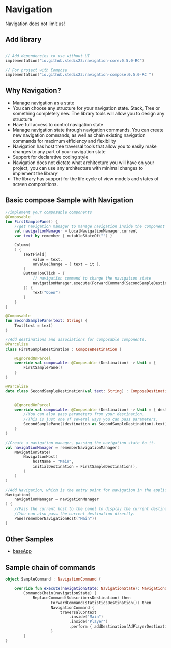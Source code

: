 Navigation
========

Navigation does not limit us!

## Add library

```kotlin

// Add dependencies to use without UI
implementation("io.github.stedis23:navigation-core:0.5.0-RC")

// For project with Compose
implementation("io.github.stedis23:navigation-compose:0.5.0-RC ")

```

## Why Navigation?

- Manage navigation as a state
- You can choose any structure for your navigation state. Stack, Tree or something completely new.
  The library tools will allow you to design any structure
- Have full access to control navigation state
- Manage navigation state through navigation commands. You can create new navigation commands, as
  well as chain existing navigation commands for maximum efficiency and flexibility
- Navigation has host tree traversal tools that allow you to easily make changes to any part of your
  navigation state
- Support for declarative coding style
- Navigation does not dictate what architecture you will have on your project, you can use any
  architecture with minimal changes to implement the library
- The library has support for the life cycle of view models and states of screen compositions.

## Basic compose Sample with Navigation

```kotlin
//implement your composable components
@Composable
fun FirstSamplePane() {
    //get navigation manager to manage navigation inside the component
    val navigationManager = LocalNavigationManager.current
    var text by remember { mutableStateOf("") }

    Column(
    ) {
        TextField(
            value = text,
            onValueChange = { text = it },
        )
        Button(onClick = {
            // navigation command to change the navigation state
            navigationManager.execute(ForwardCommand(SecondSampleDestination(text)))
        }) {
            Text("Open")
        }
    }
}

@Composable
fun SecondSamplePane(text: String) {
    Text(text = text)
}

//Add destinations and associations for composable components.
@Parcelize
class FirstSampleDestination : ComposeDestination {

    @IgnoredOnParcel
    override val composable: @Composable (Destination) -> Unit = {
        FirstSamplePane()
    }
}

@Parcelize
data class SecondSampleDestination(val text: String) : ComposeDestination {


    @IgnoredOnParcel
    override val composable: @Composable (Destination) -> Unit = { destination ->
        //You can also pass parameters from your destination.
        //This is just one of several ways you can pass parameters.
        SecondSamplePane((destination as SecondSampleDestination).text)
    }
}

//Create a navigation manager, passing the navigation state to it.
val navigationManager = rememberNavigationManager(
    NavigationState(
        NavigationHost(
            hostName = "Main",
            initialDestination = FirstSampleDestination(),
        )
    )
)

//Add Navigation, which is the entry point for navigation in the application.
Navigation(
    navigationManager = navigationManager
) {
    //Pass the current host to the panel to display the current destination.
    //You can also pass the current destination directly.
    Pane(rememberNavigationHost("Main"))
}
```

## Other Samples

- [baseApp](https://github.com/Stedis23/Navigation/blob/cff6950be654ceaada28f5b66188ff0abcdda6e1/samples/basesample)

## Sample chain of commands

```kotlin
object SampleCommand : NavigationCommand {

    override fun execute(navigationState: NavigationState): NavigationState =
        CommandsChain(navigationState) {
            ReplaceCommand(SubscribersDestination) then
                    ForwardCommand(statisticsDestination()) then
                    NavigationCommand {
                        traversalContext
                            .inside("Main")
                            .inside("Player")
                            .perform { addDestination(AdPlayerDestination) }
                    }
        }
}
```